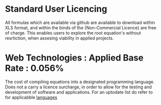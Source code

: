 # Standard User Licencing

All formulas which are available via github are available to download within XLS format, and within the binds of the {Non-Commercial Licence} are free of charge. 
This enables users to explore the root equation's without resrtiction, when assesing viability in applied projects.  

# Web Technologies : Applied Base Rate : 0.056% 

The cost of compiling equations into a designated programming language. Does not a carry a licence surcharge, in order to allow for the testing and development of software and applications. For an uptodate list do refer to for applicabble [languages](https://en.wikipedia.org/wiki/List_of_programming_languages)


